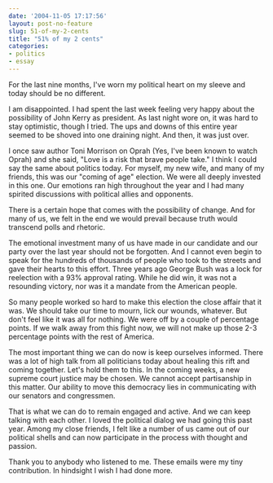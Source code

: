 ```yaml
---
date: '2004-11-05 17:17:56'
layout: post-no-feature
slug: 51-of-my-2-cents
title: "51% of my 2 cents"
categories:
- politics
- essay
---
```


For the last nine months, I've worn my political heart on my sleeve and today should be no different.

I am disappointed. I had spent the last week feeling very happy about the possibility of John Kerry as president. As last night wore on, it was hard to stay optimistic, though I tried. The ups and downs of this entire year seemed to be shoved into one draining night. And then, it was just over.

I once saw author Toni Morrison on Oprah (Yes, I've been known to watch Oprah) and she said, "Love is a risk that brave people take." I think I could say the same about politics today. For myself, my new wife, and many of my friends, this was our "coming of age" election. We were all deeply invested in this one. Our emotions ran high throughout the year and I had many spirited discussions with political allies and opponents.

There is a certain hope that comes with the possibility of change. And for many of us, we felt in the end we would prevail because truth would transcend polls and rhetoric.

The emotional investment many of us have made in our candidate and our party over the last year should not be forgotten. And I cannot even begin to speak for the hundreds of thousands of people who took to the streets and gave their hearts to this effort. Three years ago George Bush was a lock for reelection with a 93% approval rating. While he did win, it was not a resounding victory, nor was it a mandate from the American people.

So many people worked so hard to make this election the close affair that it was. We should take our time to mourn, lick our wounds, whatever. But don't feel like it was all for nothing. We were off by a couple of percentage points. If we walk away from this fight now, we will not make up those 2-3 percentage points with the rest of America.

The most important thing we can do now is keep ourselves informed. There was a lot of high talk from all politicians today about healing this rift and coming together. Let's hold them to this. In the coming weeks, a new supreme court justice may be chosen. We cannot accept partisanship in this matter. Our ability to move this democracy lies in communicating with our senators and congressmen.

That is what we can do to remain engaged and active. And we can keep talking with each other. I loved the political dialog we had going this past year. Among my close friends, I felt like a number of us came out of our political shells and can now participate in the process with thought and passion.

Thank you to anybody who listened to me. These emails were my tiny contribution. In hindsight I wish I had done more.